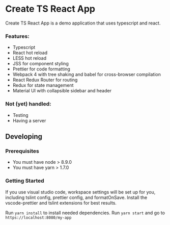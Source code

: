 # Create TS React App

Create TS React App is a demo application that uses typescript and react.

### Features:

- Typescript
- React hot reload
- LESS hot reload
- JSS for component styling
- Prettier for code formatting
- Webpack 4 with tree shaking and babel for cross-browser compilation
- React Redux Router for routing
- Redux for state management
- Material UI with collapsible sidebar and header

### Not (yet) handled:

- Testing
- Having a server

## Developing

### Prerequisites

- You must have node > 8.9.0
- You must have yarn > 1.7.0

### Getting Started

If you use visual studio code, workspace settings will be set up for you, including tslint config, prettier config, and formatOnSave.
Install the vscode-prettier and tslint extensions for best results.

Run `yarn install` to install needed dependencies.
Run `yarn start` and go to `https://localhost:8080/my-app`
